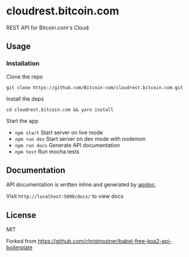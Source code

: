 # cloudrest.bitcoin.com

REST API for Bitcoin.com's Cloud.

## Usage

### Installation

Clone the repo

`git clone https://github.com/Bitcoin-com/cloudrest.bitcoin.com.git`

Install the deps

`cd cloudrest.bitcoin.com && yarn install`

Start the app

* `npm start` Start server on live mode
* `npm run dev` Start server on dev mode with nodemon
* `npm run docs` Generate API documentation
* `npm test` Run mocha tests

## Documentation

API documentation is written inline and generated by [apidoc](http://apidocjs.com/).

Visit `http://localhost:5000/docs/` to view docs

## License

MIT

Forked from https://github.com/christroutner/babel-free-koa2-api-boilerplate
